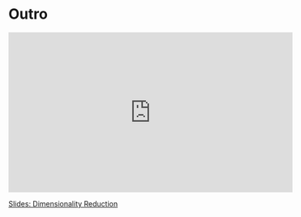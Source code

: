 # Outro

<iframe width="560" height="315" src="https://www.youtube.com/embed/tCkfHV_Aqbg" title="YouTube video player" frameborder="0" allow="accelerometer; autoplay; clipboard-write; encrypted-media; gyroscope; picture-in-picture; web-share" allowfullscreen></iframe>

[Slides: Dimensionality Reduction](https://github.com/ichatnun/brainCodeCamp2023_lectures/blob/main/DimensionalityReduction/dim_reduction_outro.pdf)